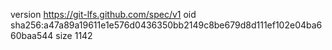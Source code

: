 version https://git-lfs.github.com/spec/v1
oid sha256:a47a89a19611e1e576d0436350bb2149c8be679d8d111ef102e04ba660baa544
size 1142
